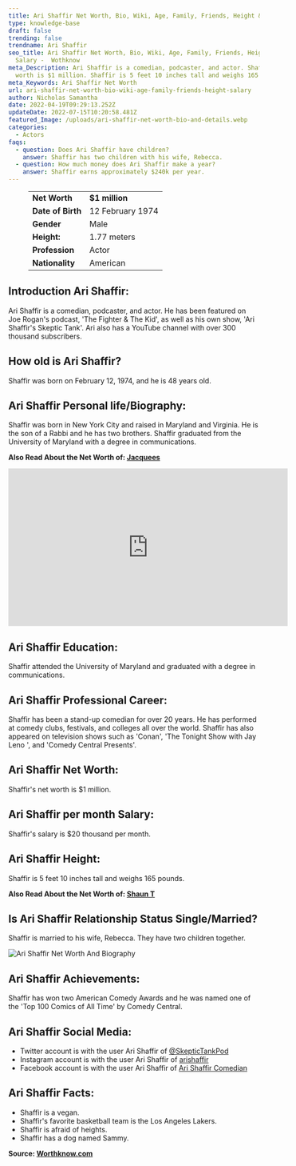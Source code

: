 ```yaml
---
title: Ari Shaffir Net Worth, Bio, Wiki, Age, Family, Friends, Height & Salary
type: knowledge-base
draft: false
trending: false
trendname: Ari Shaffir
seo_title: Ari Shaffir Net Worth, Bio, Wiki, Age, Family, Friends, Height &
  Salary -  Wothknow
meta_Description: Ari Shaffir is a comedian, podcaster, and actor. Shaffir's net
  worth is $1 million. Shaffir is 5 feet 10 inches tall and weighs 165 pounds.
meta_Keywords: Ari Shaffir Net Worth
url: ari-shaffir-net-worth-bio-wiki-age-family-friends-height-salary
author: Nicholas Samantha
date: 2022-04-19T09:29:13.252Z
updateDate: 2022-07-15T10:20:58.481Z
featured_Image: /uploads/ari-shaffir-net-worth-bio-and-details.webp
categories:
  - Actors
faqs:
  - question: Does Ari Shaffir have children?
    answer: Shaffir has two children with his wife, Rebecca.
  - question: How much money does Ari Shaffir make a year?
    answer: Shaffir earns approximately $240k per year.
---
```

<figure class="wp-block-table is-style-stripes">
  <table>
    <tbody>
      <tr>
        <td>
          <strong>Net Worth</strong>
        </td>
        <td>
          <strong>$1 million</strong>
        </td>
      </tr>
      <tr>
        <td>
          <strong>Date of Birth</strong>
        </td>
        <td>12 February 1974</td>
      </tr>
      <tr>
        <td>
          <strong>Gender</strong>
        </td>
        <td>Male</td>
      </tr>
      <tr>
        <td>
          <strong>Height:</strong>
        </td>
        <td>1.77 meters</td>
      </tr>
      <tr>
        <td>
          <strong>Profession</strong>
        </td>
        <td>Actor</td>
      </tr>
      <tr>
        <td>
          <strong>Nationality</strong>
        </td>
        <td>American</td>
      </tr>
    </tbody>
  </table>
</figure>

## **Introduction Ari Shaffir:**

Ari Shaffir is a comedian, podcaster, and actor. He has been featured on Joe Rogan's podcast, 'The Fighter & The Kid', as well as his own show, 'Ari Shaffir's Skeptic Tank'. Ari also has a YouTube channel with over 300 thousand subscribers.

## **How old is Ari Shaffir?**

Shaffir was born on February 12, 1974, and he is 48 years old.

## **Ari Shaffir Personal life/Biography:**

Shaffir was born in New York City and raised in Maryland and Virginia. He is the son of a Rabbi and he has two brothers. Shaffir graduated from the University of Maryland with a degree in communications.

**Also Read About the Net Worth of: <a href="https://worthknow.com/jacquees-net-worth-bio-wiki-age-family-friends-height-salary/" target="_blank" rel="noopener">Jacquees</a>**

<iframe width="560" height="315" src="https://www.youtube.com/embed/FjSC5Gv5eKw" title="YouTube video player" frameborder="0" allow="accelerometer; autoplay; clipboard-write; encrypted-media; gyroscope; picture-in-picture" allowfullscreen></iframe>

## **Ari Shaffir Education:**

Shaffir attended the University of Maryland and graduated with a degree in communications.

## **Ari Shaffir Professional Career:**

Shaffir has been a stand-up comedian for over 20 years. He has performed at comedy clubs, festivals, and colleges all over the world. Shaffir has also appeared on television shows such as 'Conan', 'The Tonight Show with Jay Leno ', and 'Comedy Central Presents'.

## **Ari Shaffir Net Worth:**

Shaffir's net worth is $1 million.

## **Ari Shaffir per month Salary:**

Shaffir's salary is $20 thousand per month.

## **Ari Shaffir Height:**

Shaffir is 5 feet 10 inches tall and weighs 165 pounds.

**Also Read About the Net Worth of: <a href="https://worthknow.com/shaun-t-net-worth-bio-wiki-age-family-friends-height-salary/" target="_blank" rel="noopener">Shaun T</a>**

## **Is Ari Shaffir Relationship Status Single/Married?**

Shaffir is married to his wife, Rebecca. They have two children together.

![Ari Shaffir Net Worth And Biography](/uploads/ari-shaffir-net-worth-.webp)

## **Ari Shaffir Achievements:**

Shaffir has won two American Comedy Awards and he was named one of the 'Top 100 Comics of All Time' by Comedy Central.

## **Ari Shaffir Social Media:**

* Twitter account is with the user Ari Shaffir of <a href="https://twitter.com/SkepticTankPod" target="_blank" rel="nofollow" rel="noopener">@SkepticTankPod</a>
* Instagram account is with the user Ari Shaffir of <a href="https://www.instagram.com/arishaffir/" target="_blank" rel="nofollow" rel="noopener">arishaffir</a>
* Facebook account is with the user Ari Shaffir of <a href="https://web.facebook.com/arishaffirstandup/" target="_blank" rel="nofollow" rel="noopener">Ari Shaffir Comedian</a>

## **Ari Shaffir Facts:**

* Shaffir is a vegan.
* Shaffir's favorite basketball team is the Los Angeles Lakers.
* Shaffir is afraid of heights.
* Shaffir has a dog named Sammy.

**Source: <a href="https://worthknow.com/" target="_blank" rel="noopener">Worthknow.com</a>**